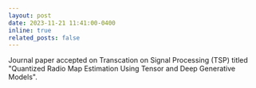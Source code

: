 ```yaml
---
layout: post
date: 2023-11-21 11:41:00-0400
inline: true
related_posts: false
---
```


Journal paper accepted on Transcation on Signal Processing (TSP) titled "Quantized Radio Map Estimation Using Tensor and Deep Generative Models".
